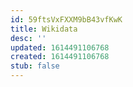 ```yaml
---
id: 59ftsVxFXXM9bB43vfKwK
title: Wikidata
desc: ''
updated: 1614491106768
created: 1614491106768
stub: false
---
```


